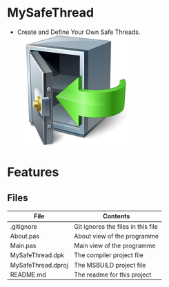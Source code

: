 # MySafeThread
- Create and Define Your Own Safe Threads.                   
![](MySafeThread.png) 



# Features  








## Files

| File | Contents | 
| --- | --- |
| .gitignore | Git ignores the files in this file |
| About.pas | About view of the programme |
| Main.pas | Main view of the programme |
| MySafeThread.dpk | The compiler project file |
| MySafeThread.dproj | The MSBUILD project file |
| README.md | The readme for this project |
